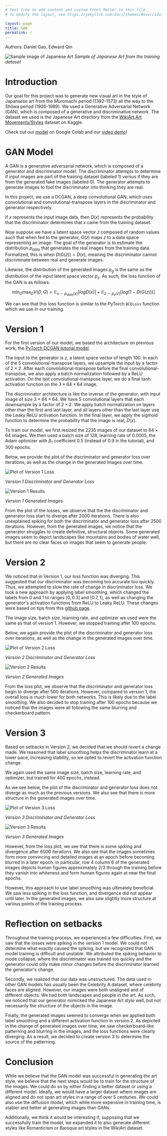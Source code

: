 ```yaml
---
# Feel free to add content and custom Front Matter to this file.
# To modify the layout, see https://jekyllrb.com/docs/themes/#overriding-theme-defaults

layout: page
title: GAN
permalink: /
---
```


<script>
MathJax = {
  tex: {
    inlineMath: [ ['$', '$'], ['\\(', '\\)'] ],
  },
  svg: {
    fontCache: 'global'
  }
};
</script>
<script type="text/javascript" id="MathJax-script" async
  src="https://cdn.jsdelivr.net/npm/mathjax@3/es5/tex-svg.js">
</script>

Authors: Daniel Gao, Edward Qin

![Sample image of Japanese Art](/Japanese-Art-DCGAN/assets/193075.jpg)
*Sample of Japanese Art from the training dataset*

# Introduction

Our goal for this project was to generate new visual art in the style of Japansese art from the Muromachi period (1392-1573) all the way to the Shōwa period (1926-1989). We used a Generative Adversarial Network (GAN), which is composed of a generative and discriminative network. The dataset we used is the Japanese Art directory from the [WikiArt Art Movements/Styles](https://www.kaggle.com/datasets/sivarazadi/wikiart-art-movementsstyles) dataset on Kaggle. 

Check out our [model](https://colab.research.google.com/drive/16f-V6o3iB7EYTjML0i0ebYNm2gsts9WP?usp=sharing) on Google Colab and our [video demo](https://drive.google.com/file/d/1bDhw2vmxW9qYIz4r-n0kucVwyfOMl_aJ/view?usp=share_link)!

# GAN Model

A GAN is a generative adversarial network, which is composed of a generator and discriminator model. The discriminator attempts to determine if input images are part of the training dataset (labeled 1) versus if they are from the generated fake images (labeled 0). The generator attempts to generate images to fool the discriminator into thinking they are real. 

In this project, we use a DCGAN, a deep convolutional GAN, which uses convolutional and convolutional-transpose layers in the discriminator and generator respectively. 

If $x$ represents the input image data, then $D(x)$ represents the probability that the discriminator determines that $x$ came from the training dataset. 

Now suppose we have a latent space vector $z$ composed of random values such that when fed to the generator, $G(z)$ maps $z$ to a data space representing an image. The goal of the generator is to estimate the distribution $p_{data}$ that generates the real images from the training data. Formalized, this is when $D(G(z)) = D(x)$, meaning the discriminator cannot discriminate between real and generate images. 

Likewise, the distribution of the generated images $p_g$ is the same as the distribution of the input latent space vector $p_z$. As such, the loss function of the GAN is as follows:

$$\min_G\max_DV(D, G) = \mathbb{E}_{x \sim p_{data}(x)}[logD(x)] + \mathbb{E}_{z \sim p_{z}(z)}[log(1-D(G(z)))]$$

We can see that this loss function is similar to the PyTorch `BCELoss` function which we use in our training. 

# Version 1

For the first version of our model, we based the architecture on previous work, the [PyTorch DCGAN tutorial model](https://pytorch.org/tutorials/beginner/dcgan_faces_tutorial.html).

The input to the generator is $z$, a latent space vector of length 100. In each of the 5 convolutional-transpose layers, we upsample the input by a factor of $2 \times 2$. After each convolutional-transpose before the final convolutional-transpose, we also apply a batch normalization followed by a ReLU activation. On the last convolutional-transpose layer, we do a final $\tanh$ activation function on the $3\times64\times64$ image.

The discriminator architecture is like the inverse of the generator, with input image of size $3 \times 64 \times 64$. We have 5 convolutional layers that each downsample by a factor of $2 \times 2$. We apply batch normalization on layers other than the first and last layer, and all layers other than the last layer use the Leaky ReLU activation function. In the final layer, we apply the sigmoid function to determine the probability that the image is real, $D(x)$.

To train our model, we first resized the 2235 images of our dataset to $64 \times 64$ images. We then used a batch size of 128, learning rate of 0.0005, the Adam optimizer with $\beta_1$ coefficient 0.5 (instead of 0.9 in the tutorial), and 300 epochs. 

Below, we provide the plot of the discriminator and generator loss over iterations, as well as the change in the generated images over time.

![Plot of Version 1 Loss](/Japanese-Art-DCGAN/assets/v1loss.png)

*Version 1 Discriminator and Generator Loss*

![Version 1 Results](/Japanese-Art-DCGAN/assets/v1.gif)

*Version 1 Generated Images*

From the plot of the losses, we observe that the the discriminator and generator loss start to diverge after 2000 iterations. There is also unexplained spiking for both the discriminator and generator loss after 2500 iterations. However, from the generated images, we notice that the generator struggles to create definitive, structural objects. Some generated images seem to depict landscapes like mountains and bodies of water well, but there are no clear faces on images that seem to generate people.

# Version 2

We noticed that in Version 1, our loss function was diverging. This suggested that our discriminator was becoming too accurate too quickly. Thus, we attempted to slow the rate of change in discriminator loss. We took a new approach by applying label smoothing, which changed the labels from 0 and 1 to ranges $[0, 0.3]$ and $[0.7, 1]$, as well as changing the generator's activation functions from ReLU to Leaky ReLU. These changes were based on tips from this [github page](https://github.com/soumith/ganhacks).

The image size, batch size, learning rate, and optimizer we used were the same as that of version 1. However, we stopped training after 100 epochs. 

Below, we again provide the plot of the discriminator and generator loss over iterations, as well as the change in the generated images over time.

![Plot of Version 2 Loss](/Japanese-Art-DCGAN/assets/v2loss.png)

*Version 2 Discriminator and Generator Loss*

![Version 2 Results](/Japanese-Art-DCGAN/assets/v2.gif)

*Version 2 Generated Images*

From the loss plot, we observe that the discriminator and generator loss begin to diverge after 500 iterations. However, compared to version 1, the overall loss is much lower for both networks. This is likely due to the label smoothing. We also decided to stop training after 100 epochs because we noticed that the images were all following the same blurring and checkerboard pattern.

# Version 3

Based on setbacks in Version 2, we decided that we should revert a change made. We reasoned that label smoothing helps the discriminator learn at a lower pace, increasing stability, so we opted to revert the activation function change.

We again used the same image size, batch size, learning rate, and optimizer, but trained for 400 epochs, instead.

As we see below, the plot of the discriminator and generator loss does not diverge as much as the previous versions. We also see that there is more structure in the generated images over time.

![Plot of Version 3 Loss](/Japanese-Art-DCGAN/assets/v3loss.png)

*Version 3 Discriminator and Generator Loss*

![Version 3 Results](/Japanese-Art-DCGAN/assets/v3.gif)

*Version 3 Generated Images*

However, from the loss plot, we see that there is some spiking and divergence after 6000 iterations. We also see that the images sometimes form more convincing and detailed images at an epoch before becoming blurred in a later epoch. In particular, row 4 column 6 of the generated images depicts human figures approximately 2/3 through the training before they vanish into whiteness and form human figures again at near the final epochs.

However, this approach to use label smoothing was ultimately beneficial. We saw less spiking in the loss function, and divergence did not appear until later. In the generated images, we also saw slightly more structure at various points of the training process.

# Reflection on setbacks

Throughout the training process, we experienced a few difficulties. First, we saw that the losses were spiking in the version 1 model. We could not determine what exactly caused the spiking, but we recognized that GAN model training is difficult and unstable. We attributed the spiking behavior to mode collapse, where the discriminator was trained too quickly and the generator could only make minor changes before the discriminator learned the generator's change.

Secondly, we realized that our data was unstructured. The data used in other GAN models has usually been the Celebrity A dataset, where celebrity faces are aligned. However, our images were both unaligned and of different objects. We had both landscapes and people in the art. As such, we noticed that our generator mimicked the Japanese Art _style_ well, but not necessarily the _structure_ of the objects in the image.

Finally, the generated images seemed to converge when we applied both label smoothing and a different activation function in version 2. As depicted in the change of generated images over time, we saw checkerboard-like patterning and blurring in the images, and the loss functions were clearly diverging. As a result, we decided to create version 3 to determine the source of the patterning.

# Conclusion

While we believe that the GAN model was successful in generating the art style, we believe that the next steps would be to train for the structure of the images. We could do so by either finding a better dataset or using a different model. Ideally, we would have a larger dataset where images are aligned and do not span art styles in a range of over 5 centuries. We could also use the diffusion model, which while more expensive in training time, is stabler and better at generating images than GANs.

Additionally, we think it would be interesting if, supposing that we successfully train the model, we expanded it to also generate different styles like Romanticism or Baroque art styles in the WikiArt dataset.
